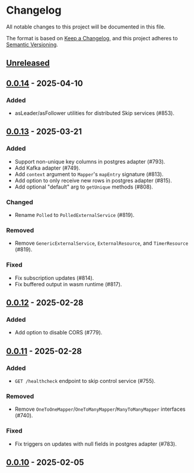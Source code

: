 # Changelog

All notable changes to this project will be documented in this file.

The format is based on [Keep a Changelog](https://keepachangelog.com/en/1.1.0/),
and this project adheres to [Semantic Versioning](https://semver.org/spec/v2.0.0.html).

## [Unreleased]

## [0.0.14] - 2025-04-10

### Added
- asLeader/asFollower utilities for distributed Skip services (#853).

## [0.0.13] - 2025-03-21

### Added
- Support non-unique key columns in postgres adapter (#793).
- Add Kafka adapter (#749).
- Add `context` argument to `Mapper`'s `mapEntry` signature (#813).
- Add option to only receive new rows in postgres adapter (#815).
- Add optional "default" arg to `getUnique` methods (#808).

### Changed
- Rename `Polled` to `PolledExternalService` (#819).

### Removed
- Remove `GenericExternalService`, `ExternalResource`, and
  `TimerResource` (#819).

### Fixed
- Fix subscription updates (#814).
- Fix buffered output in wasm runtime (#817).

## [0.0.12] - 2025-02-28

### Added
- Add option to disable CORS (#779).

## [0.0.11] - 2025-02-28

### Added
- `GET /healthcheck` endpoint to skip control service (#755).

### Removed
- Remove `OneToOneMapper`/`OneToManyMapper`/`ManyToManyMapper`
  interfaces (#740).

### Fixed
- Fix triggers on updates with null fields in postgres adapter (#783).

## [0.0.10] - 2025-02-05

[unreleased]: https://github.com/skiplabs/skip/compare/v0.0.14...HEAD
[0.0.14]: https://github.com/skiplabs/skip/compare/v0.0.13...v0.0.14
[0.0.13]: https://github.com/skiplabs/skip/compare/v0.0.12...v0.0.13
[0.0.12]: https://github.com/skiplabs/skip/compare/v0.0.11...v0.0.12
[0.0.11]: https://github.com/skiplabs/skip/compare/v0.0.10...v0.0.11
[0.0.10]: https://github.com/skiplabs/skip/releases/tag/v0.0.10
